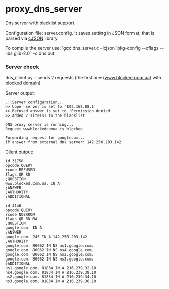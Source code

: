 # proxy_dns_server

Dns server with blacklist support.

Configuration file: server.config.
It saves setting in JSON format, that is parsed via [cJSON](https://github.com/DaveGamble/cJSON) library.

To compile the server use: 'gcc dns_server.c -lcjson \`pkg-config --cflags --libs glib-2.0\` -o dns.out'

### Server check
dns_client.py - sends 2 requests (the first one (www.blocked.com.ua) with blocked domain).

Server output:
```
...Server configuration...
>> Upper server is set to '192.168.88.1'
>> Refused answer is set to 'Permission denied'
>> Added 2 site(s) to the blacklist

DNS proxy server is running...
Request wwwblockedcomua is blocked

Forwarding request for googlecom...
IP answer from external dns server: 142.250.203.142
```

Client output:
```
id 31758
opcode QUERY
rcode REFUSED
flags QR RD
;QUESTION
www.blocked.com.ua. IN A
;ANSWER
;AUTHORITY
;ADDITIONAL

id 4146
opcode QUERY
rcode NOERROR
flags QR RD RA
;QUESTION
google.com. IN A
;ANSWER
google.com. 245 IN A 142.250.203.142
;AUTHORITY
google.com. 80062 IN NS ns1.google.com.
google.com. 80062 IN NS ns4.google.com.
google.com. 80062 IN NS ns2.google.com.
google.com. 80062 IN NS ns3.google.com.
;ADDITIONAL
ns1.google.com. 81834 IN A 216.239.32.10
ns4.google.com. 81834 IN A 216.239.38.10
ns2.google.com. 81834 IN A 216.239.34.10
ns3.google.com. 81834 IN A 216.239.36.10
```

